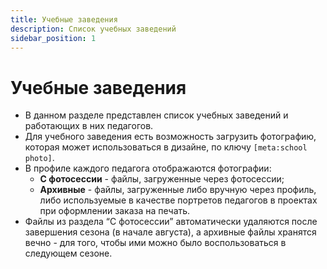 ```yaml
---
title: Учебные заведения
description: Список учебных заведений
sidebar_position: 1
---
```


# Учебные заведения
* В данном разделе представлен список учебных заведений и работающих в них педагогов.
* Для учебного заведения есть возможность загрузить фотографию, которая может использоваться в дизайне, по ключу `[meta:school photo]`.
* В профиле каждого педагога отображаются фотографии:
    + __С фотосессии__ - файлы, загруженные через фотосессии;
    + __Архивные__ - файлы, загруженные либо вручную через профиль, либо используемые в качестве портретов педагогов в проектах при оформлении заказа на печать.
* Файлы из раздела “С фотосессии” автоматически удаляются после завершения сезона (в начале августа), а архивные файлы хранятся вечно - для того, чтобы ими можно было воспользоваться в следующем сезоне.
